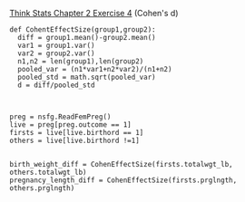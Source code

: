 [Think Stats Chapter 2 Exercise 4](http://greenteapress.com/thinkstats2/html/thinkstats2003.html#toc24) (Cohen's d)

>>  

    def CohentEffectSize(group1,group2):
      diff = group1.mean()-group2.mean()
      var1 = group1.var()
      var2 = group2.var()
      n1,n2 = len(group1),len(group2)
      pooled_var = (n1*var1+n2*var2)/(n1+n2)
      pooled_std = math.sqrt(pooled_var)
      d = diff/pooled_std
    
   
   
    preg = nsfg.ReadFemPreg()
    live = preg[preg.outcome == 1]
    firsts = live[live.birthord == 1]
    others = live[live.birthord !=1]
    
    
    birth_weight_diff = CohenEffectSize(firsts.totalwgt_lb, others.totalwgt_lb)
    pregnancy_length_diff = CohenEffectSize(firsts.prglngth, others.prglngth)
